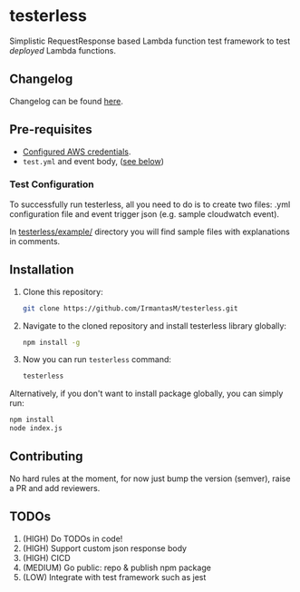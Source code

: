 # testerless

Simplistic RequestResponse based Lambda function test framework to test _deployed_ Lambda functions.

## Changelog

Changelog can be found [here](./CHANGELOG.md).

## Pre-requisites

- [Configured AWS credentials](https://docs.aws.amazon.com/sdk-for-java/v1/developer-guide/setup-credentials.html).
- `test.yml` and event body, ([see below](#test-configuration))

### Test Configuration

To successfully run testerless, all you need to do is to create two files: .yml configuration file and event trigger json (e.g. sample cloudwatch event).

In [testerless/example/](./example/) directory you will find sample files with explanations in comments.

## Installation

1. Clone this repository:

    ```sh
    git clone https://github.com/IrmantasM/testerless.git
    ```

1. Navigate to the cloned repository and install testerless library globally:

    ```sh
    npm install -g
    ```

1. Now you can run `testerless` command:

    ```sh
    testerless
    ```

Alternatively, if you don't want to install package globally, you can simply run:

  ```sh
  npm install
  node index.js
  ```

## Contributing

No hard rules at the moment, for now just bump the version (semver), raise a PR and add reviewers.

## TODOs

1. (HIGH) Do TODOs in code!
1. (HIGH) Support custom json response body
1. (HIGH) CICD
1. (MEDIUM) Go public: repo & publish npm package
1. (LOW) Integrate with test framework such as jest
